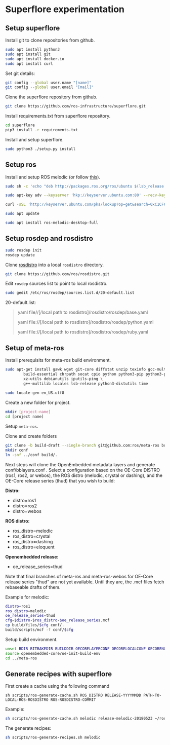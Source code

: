 # Superflore experimentation


## Setup superflore

Install git to clone repositories from github.

```sh
sudo apt install python3
sudo apt install git
sudo apt install docker.io
sudo apt install curl
```
Set git details:
```sh
git config --global user.name "[name]"
git config --global user.email "[mail]"
```


Clone the superflore repository from github.
```sh
git clone https://github.com/ros-infrastructure/superflore.git
```

Install requirements.txt from superflore repository.

```sh
cd superflore
pip3 install -r requirements.txt
```

Install and setup superflore.

```sh
sudo python3 ./setup.py install
```

## Setup ros
Install and setup ROS melodic (or follow [this](http://wiki.ros.org/Installation/Ubuntu)).

```sh
sudo sh -c 'echo "deb http://packages.ros.org/ros/ubuntu $(lsb_release -sc) main" > /etc/apt/sources.list.d/ros-latest.list'

sudo apt-key adv --keyserver 'hkp://keyserver.ubuntu.com:80' --recv-key C1CF6E31E6BADE8868B172B4F42ED6FBAB17C654

curl -sSL 'http://keyserver.ubuntu.com/pks/lookup?op=get&search=0xC1CF6E31E6BADE8868B172B4F42ED6FBAB17C654' | sudo apt-key add -

sudo apt update

sudo apt install ros-melodic-desktop-full
```

## Setup rosdep and rosdistro

```sh
sudo rosdep init
rosdep update
```

Clone [rosdistro](https://github.com/ros/rosdistro.git) into a local `rosdistro` directory.
```sh
git clone https://github.com/ros/rosdistro.git
```

Edit `rosdep` sources list to point to local rosdistro.

```sh
sudo gedit /etc/ros/rosdep/sources.list.d/20-default.list
```
20-default.list:
>yaml file//[/local path to rosdistro]/rosdistro/rosdep/base.yaml
>
>yaml file://[/local path to rosdistro]/rosdistro/rosdep/python.yaml
>
>yaml file://[/local path to rosdistro]/rosdistro/rosdep/ruby.yaml


## Setup of meta-ros 
Install prerequisits for meta-ros build environment.

```sh
sudo apt-get install gawk wget git-core diffstat unzip texinfo gcc-multilib \
        build-essential chrpath socat cpio python python3-pip python3-pexpect \
        xz-utils debianutils iputils-ping \
        g++-multilib locales lsb-release python3-distutils time
        
sudo locale-gen en_US.utf8
```

Create a new folder for project.
```sh
mkdir [project-name]
cd [project name]
```

Setup `meta-ros`.

Clone and create folders
```sh
git clone -b build-draft --single-branch git@github.com:ros/meta-ros build
mkdir conf
ln -snf ../conf build/.
```

Next steps will clone the OpenEmbedded metadata layers and generate conf/bblayers.conf . Select a configuration based on the OE-Core DISTRO (ros1, ros2, or webos), the ROS distro (melodic, crystal or dashing), and the OE-Core release series (thud) that you wish to build:

**Distro:**
 * distro=ros1
 * distro=ros2
 * distro=webos

**ROS distro:**
 * ros_distro=melodic
 * ros_distro=crystal
 * ros_distro=dashing
 * ros_distro=eloquent

**Openembedded release:**
 * oe_release_series=thud


Note that final branches of meta-ros and meta-ros-webos for OE-Core release series "thud" are not yet available. Until they are, the .mcf files fetch rebaseable drafts of them.

Example for melodic:
```sh
distro=ros1
ros_distro=melodic
oe_release_series=thud
cfg=$distro-$ros_distro-$oe_release_series.mcf
cp build/files/$cfg conf/.
build/scripts/mcf -f conf/$cfg
```
Setup build environment.
```sh
unset BDIR BITBAKEDIR BUILDDIR OECORELAYERCONF OECORELOCALCONF OECORENOTESCONF OEROOT TEMPLATECONF
source openembedded-core/oe-init-build-env
cd ../meta-ros
```

## Generate recipes with superflore

First create a cache using the following command
```
sh scripts/ros-generate-cache.sh ROS_DISTRO RELEASE-YYYYMMDD PATH-TO-LOCAL-ROS-ROSDISTRO ROS-ROSDISTRO-COMMIT
```

Example:
```sh
sh scripts/ros-generate-cache.sh melodic release-melodic-20180523 ~/rosdistro eb0f60951c4df8cb1aaf9b945539de5647428c38

```

The generate recipes:
```sh
sh scripts/ros-generate-recipes.sh melodic
```
